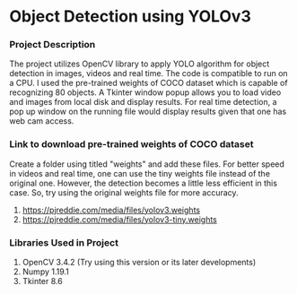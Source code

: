 # Object Detection using YOLOv3

### Project Description
The project utilizes OpenCV library to apply YOLO algorithm for object detection in images, videos and real time. The code is compatible to run on a CPU. I used the pre-trained weights of COCO dataset which is capable of recognizing 80 objects. A Tkinter window popup allows you to load video and images from local disk and display results. For real time detection, a pop up window on the running file would display results given that one has web cam access.

### Link to download pre-trained weights of COCO dataset
Create a folder using titled "weights" and add these files. For better speed in videos and real time, one can use the tiny weights file instead of the original one. However, the detection becomes a little less efficient in this case. So, try using the original weights file for more accuracy.
1. https://pjreddie.com/media/files/yolov3.weights
2. https://pjreddie.com/media/files/yolov3-tiny.weights

### Libraries Used in Project
1. OpenCV 3.4.2 (Try using this version or its later developments)
2. Numpy 1.19.1
3. Tkinter 8.6
